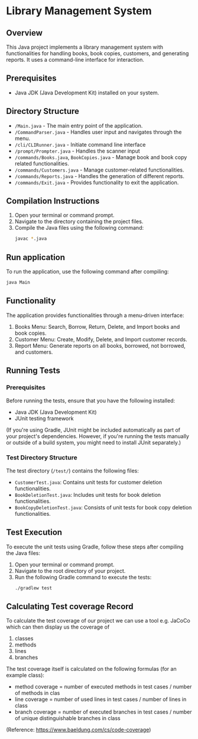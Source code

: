 # Library Management System

## Overview
This Java project implements a library management system with functionalities for handling books, book copies, customers, and generating reports. It uses a command-line interface for interaction.

## Prerequisites
- Java JDK (Java Development Kit) installed on your system.

## Directory Structure
- `/Main.java` - The main entry point of the application.
- `/CommandParser.java` - Handles user input and navigates through the menu.
- `/cli/CLIRunner.java` - Initiate command line interface
- `/prompt/Prompter.java` - Handles the scanner input
- `/commands/Books.java`, `BookCopies.java` - Manage book and book copy related functionalities.
- `/commands/Customers.java` - Manage customer-related functionalities.
- `/commands/Reports.java` - Handles the generation of different reports.
- `/commands/Exit.java` - Provides functionality to exit the application.

## Compilation Instructions
1. Open your terminal or command prompt.
2. Navigate to the directory containing the project files.
3. Compile the Java files using the following command:
   ```bash
   javac *.java
   ```
## Run application
To run the application, use the following command after compiling:
   ```bash
   java Main
   ```
## Functionality
The application provides functionalities through a menu-driven interface:
1. Books Menu: Search, Borrow, Return, Delete, and Import books and book copies.
2. Customer Menu: Create, Modify, Delete, and Import customer records.
3. Report Menu: Generate reports on all books, borrowed, not borrowed, and customers.

## Running Tests

### Prerequisites
Before running the tests, ensure that you have the following installed:
- Java JDK (Java Development Kit)
- JUnit testing framework

(If you're using Gradle, JUnit might be included automatically as part of your project's dependencies. However, if you're running the tests manually or outside of a build system, you might need to install JUnit separately.)


### Test Directory Structure
The test directory (`/test/`) contains the following files:
- `CustomerTest.java`: Contains unit tests for customer deletion functionalities.
- `BookDeletionTest.java`: Includes unit tests for book deletion functionalities.
- `BookCopyDeletionTest.java`: Consists of unit tests for book copy deletion functionalities.

## Test Execution
To execute the unit tests using Gradle, follow these steps after compiling the Java files:
1. Open your terminal or command prompt.
2. Navigate to the root directory of your project.
3. Run the following Gradle command to execute the tests:
   ```bash
   ./gradlew test

## Calculating Test coverage Record
To calculate the test coverage of our project we can use a tool e.g. JaCoCo which can then display us the coverage of
1. classes
2. methods
3. lines
4. branches

The test coverage itself is calculated on the following formulas (for an example class):
- method coverage = number of executed methods in test cases / number of methods in clas
- line coverage = number of used lines in test cases / number of lines in class
- branch coverage = number of executed branches in test cases / number of unique distinguishable branches in class

(Reference: https://www.baeldung.com/cs/code-coverage)

